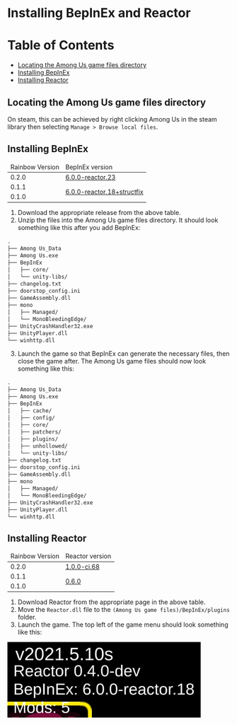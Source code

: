 ﻿# Installing BepInEx and Reactor

# Table of Contents
- [Locating the Among Us game files directory](#locating-the-among-us-game-files-directory)
- [Installing BepInEx](#installing-bepinex)
- [Installing Reactor](#installing-reactor)

## Locating the Among Us game files directory

On steam, this can be achieved by right clicking Among Us in the steam
library then selecting `Manage > Browse local files`.

## Installing BepInEx

<table>
   <thead>
      <tr>
         <td>Rainbow Version</td>
         <td>BepInEx version</td>
      </tr>
   </thead>
   <tbody>
      <tr>
         <td>0.2.0</td>
         <td><a href="https://github.com/NuclearPowered/BepInEx/releases/tag/6.0.0-reactor.23">6.0.0-reactor.23</a></td>
      </tr>
      <tr>
         <td>0.1.1</td>
         <td rowspan="2"><a href="https://github.com/NuclearPowered/BepInEx/releases/tag/6.0.0-reactor.18%2Bstructfix">6.0.0-reactor.18+structfix</a></td>
      </tr>
      <tr>
         <td>0.1.0</td>
      </tr>
   </tbody>
</table>

1. Download the appropriate release from the above table.
2. Unzip the files into the Among Us game files directory. It should 
   look something like this after you add BepInEx:
   
```
.
├── Among Us_Data
├── Among Us.exe
├── BepInEx
│   ├── core/
│   └── unity-libs/
├── changelog.txt
├── doorstop_config.ini
├── GameAssembly.dll
├── mono
│   ├── Managed/
│   └── MonoBleedingEdge/
├── UnityCrashHandler32.exe
├── UnityPlayer.dll
└── winhttp.dll
```

3. Launch the game so that BepInEx can generate the necessary files, 
   then close the game after. The Among Us game files should now look 
   something like this:
   
```
.
├── Among Us_Data
├── Among Us.exe
├── BepInEx
│   ├── cache/
│   ├── config/
│   ├── core/
│   ├── patchers/
│   ├── plugins/
│   ├── unhollowed/
│   └── unity-libs/
├── changelog.txt
├── doorstop_config.ini
├── GameAssembly.dll
├── mono
│   ├── Managed/
│   └── MonoBleedingEdge/
├── UnityCrashHandler32.exe
├── UnityPlayer.dll
└── winhttp.dll
```
   
## Installing Reactor

<table>
   <thead>
      <tr>
         <td>Rainbow Version</td>
         <td>Reactor version</td>
      </tr>
   </thead>
   <tbody>
      <tr>
         <td>0.2.0</td>
         <td><a href="https://github.com/NuclearPowered/Reactor/actions/runs/946101529">1.0.0-ci.68</a></td>
      </tr>
      <tr>
         <td>0.1.1</td>
         <td rowspan="2"><a href="https://github.com/DaemonBeast/Reactor/releases/tag/0.6.0">0.6.0</a></td>
      </tr>
      <tr>
         <td>0.1.0</td>
      </tr>
</tbody>
</table>

1. Download Reactor from the appropriate page in the above table.
2. Move the `Reactor.dll` file to the
   `(Among Us game files)/BepInEx/plugins` folder.
3. Launch the game. The top left of the game menu should look
   something like this:
   
![Mod text](images/ModText.jpg)
